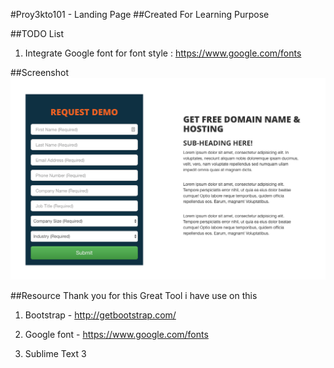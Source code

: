 #Proy3kto101 - Landing Page
##Created For Learning Purpose




##TODO List
1. Integrate Google font for font style : https://www.google.com/fonts




##Screenshot
![Main Screenshot](image/screenshot.png)



##Resource
Thank you for this Great Tool i have use on this
1. Bootstrap - http://getbootstrap.com/

2. Google font - https://www.google.com/fonts

3. Sublime Text 3